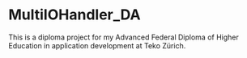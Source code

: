 # MultiIOHandler_DA
This is a diploma project for my Advanced Federal Diploma of Higher Education in application development at Teko Zürich.
